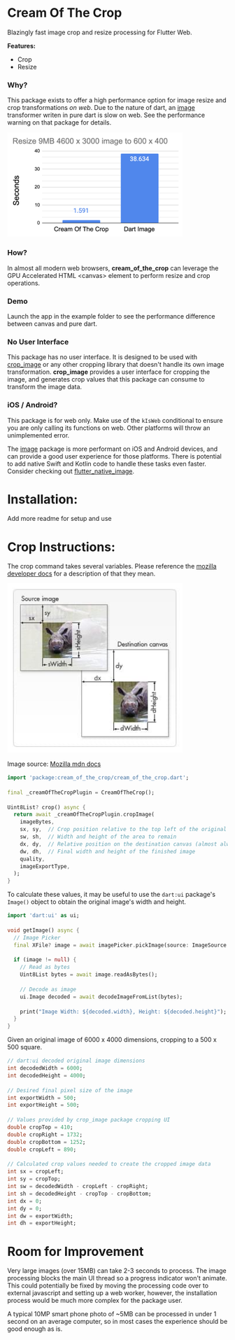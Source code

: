 # Cream Of The Crop
Blazingly fast image crop and resize processing for Flutter Web.

**Features:**
- Crop
- Resize

### Why?
This package exists to offer a high performance option for image resize and crop transformations _on web_. 
Due to the nature of dart, an [image](https://pub.dev/packages/image) transformer writen in pure dart is slow on web. See the performance warning on that package for details.

<img src="./assets/benchmark-dart-vs-canvas.png" alt="Dart Image vs Cream Of The Crop Benchmark. 1.591 vs 38.634" width="400" />

### How?

In almost all modern web browsers, **cream_of_the_crop** can leverage the GPU Accelerated HTML &lt;canvas&gt; element to perform resize and crop operations.

### Demo
Launch the app in the example folder to see the performance difference between canvas and pure dart.

### No User Interface
This package has no user interface. It is designed to be used with [crop_image](https://pub.dev/packages/crop_image)
or any other cropping library that doesn't handle its own image transformation. **crop_image** provides a user interface
for cropping the image, and generates crop values that this package can consume to transform the image data.

### iOS / Android?
This package is for web only. Make use of the `kIsWeb` conditional to ensure you are only calling its functions on web.
Other platforms will throw an unimplemented error.

The [image](https://pub.dev/packages/image) package is more performant on iOS and Android devices, and can
provide a good user experience for those platforms. There is potential to add native Swift and Kotlin code to
handle these tasks even faster. Consider checking out [flutter_native_image](https://pub.dev/packages/flutter_native_image).

# Installation:
Add more readme for setup and use

# Crop Instructions:
The crop command takes several variables. Please reference the [mozilla developer docs](https://developer.mozilla.org/en-US/docs/Web/API/CanvasRenderingContext2D/drawImage)
for a description of that they mean.

<img src="./assets/canvas_drawImage_vars.jpeg" alt="Dart Image vs Cream Of The Crop Benchmark. 1.591 vs 38.634" width="400" />

Image source: [Mozilla mdn docs](https://developer.mozilla.org/en-US/docs/Web/API/CanvasRenderingContext2D/drawImage)

```dart
import 'package:cream_of_the_crop/cream_of_the_crop.dart';

final _creamOfTheCropPlugin = CreamOfTheCrop();

Uint8List? crop() async {
  return await _creamOfTheCropPlugin.cropImage(
    imageBytes,
    sx, sy,  // Crop position relative to the top left of the original image
    sw, sh,  // Width and height of the area to remain
    dx, dy,  // Relative position on the destination canvas (almost always 0,0 since creating a canvas larger than the desired image is not supported right now)
    dw, dh,  // Final width and height of the finished image
    quality, 
    imageExportType,
  );
}
```

To calculate these values, it may be useful to use the `dart:ui` package's `Image()` object to obtain the original image's width and height.
```dart
import 'dart:ui' as ui;

void getImage() async {
  // Image Picker
  final XFile? image = await imagePicker.pickImage(source: ImageSource.gallery);

  if (image != null) {
    // Read as bytes
    Uint8List bytes = await image.readAsBytes();

    // Decode as image
    ui.Image decoded = await decodeImageFromList(bytes);
    
    print("Image Width: ${decoded.width}, Height: ${decoded.height}");
  }
}
```

Given an original image of 6000 x 4000 dimensions, cropping to a 500 x 500 square.
```dart
// dart:ui decoded original image dimensions
int decodedWidth = 6000;
int decodedHeight = 4000;

// Desired final pixel size of the image
int exportWidth = 500;
int exportHeight = 500;

// Values provided by crop_image package cropping UI
double cropTop = 410;
double cropRight = 1732;
double cropBottom = 1252;
double cropLeft = 890;

// Calculated crop values needed to create the cropped image data
int sx = cropLeft;
int sy = cropTop;
int sw = decodedWidth - cropLeft - cropRight;
int sh = decodedHeight - cropTop - cropBottom;
int dx = 0;
int dy = 0;
int dw = exportWidth;
int dh = exportHeight;
```


# Room for Improvement
Very large images (over 15MB) can take 2-3 seconds to process. The image processing blocks the main UI thread so a progress indicator won't animate.
This could potentially be fixed by moving the processing code over to external javascript and setting up a web worker, however, the installation
process would be much more complex for the package user. 

A typical 10MP smart phone photo of ~5MB can be processed in under 1 second on an average computer, so in most cases the experience should be good enough as is.